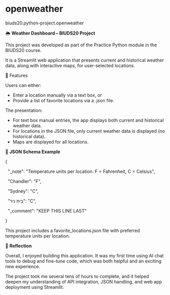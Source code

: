 # openweather

biuds20.python-project.openweather



🌦️ **Weather Dashboard – BIUDS20 Project**



This project was developed as part of the Practice Python module in the BIUDS20 course.

It is a Streamlit web application that presents current and historical weather data, along with interactive maps, for user-selected locations.



🔧 Features



Users can either:

* Enter a location manually via a text box, or
* Provide a list of favorite locations via a .json file.



The presentation:

* For text box manual entries, the app displays both current and historical weather data.
* For locations in the JSON file, only current weather data is displayed (no historical data).
* Maps are displayed for all locations.





📁 **JSON Schema Example**



{

  "\_note": "Temperature units per location. F = Fahrenheit, C = Celsius",



  "Chandler": "F",

  "Sydney": "C",

  "בית ניר": "C",



  "\_comment": "KEEP THIS LINE LAST"

}

This project includes a favorite\_locations.json file with preferred temperature units per location.



💬 **Reflection**

Overall, I enjoyed building this application. It was my first time using AI chat tools to debug and fine-tune code, which was both helpful and an exciting new experience.

The project took me several tens of hours to complete, and it helped deepen my understanding of API integration, JSON handling, and web app deployment using Streamlit.

